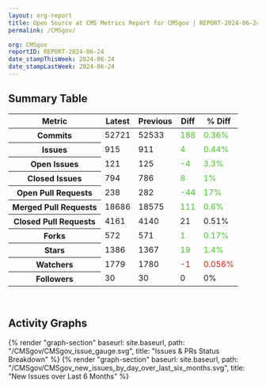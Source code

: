 ```yaml
---
layout: org-report
title: Open Source at CMS Metrics Report for CMSgov | REPORT-2024-06-24
permalink: /CMSgov/

org: CMSgov
reportID: REPORT-2024-06-24
date_stampThisWeek: 2024-06-24
date_stampLastWeek: 2024-06-24
---
```

<div class="summary-table">
  <table class="usa-table usa-table--borderless">
    <h2> Summary Table </h2>
    <thead>
      <tr>
        <th scope="col">Metric</th>
        <th scope="col">Latest</th>
        <th scope="col">Previous</th>
        <th scope="col">Diff</th>
        <th scope="col">% Diff</th>
      </tr>
    </thead>
    <tbody>
      <tr>
        <th scope="row">Commits</th>
        <td>52721</td>
        <td>52533</td>
        <td style="color: #45c527" >188</td>
        <td style="color: #45c527" >0.36%</td>
      </tr>
      <tr>
        <th scope="row">Issues</th>
        <td>915</td>
        <td>911</td>
        <td style="color: #45c527" >4</td>
        <td style="color: #45c527" >0.44%</td>
      </tr>
      <tr>
        <th scope="row">Open Issues</th>
        <td>121</td>
        <td>125</td>
        <td style="color: #45c527" >-4</td>
        <td style="color: #45c527" >3.3%</td>
      </tr>
      <tr>
        <th scope="row">Closed Issues</th>
        <td>794</td>
        <td>786</td>
        <td style="color: #45c527" >8</td>
        <td style="color: #45c527" >1%</td>
      </tr>
      <tr>
        <th scope="row">Open Pull Requests</th>
        <td>238</td>
        <td>282</td>
        <td style="color: #45c527" >-44</td>
        <td style="color: #45c527" >17%</td>
      </tr>
      <tr>
        <th scope="row">Merged Pull Requests</th>
        <td>18686</td>
        <td>18575</td>
        <td style="color: #45c527" >111</td>
        <td style="color: #45c527" >0.6%</td>
      </tr>
      <tr>
        <th scope="row">Closed Pull Requests</th>
        <td>4161</td>
        <td>4140</td>
        <td style="" >21</td>
        <td style="" >0.51%</td>
      </tr>
      <tr>
        <th scope="row">Forks</th>
        <td>572</td>
        <td>571</td>
        <td style="color: #45c527" >1</td>
        <td style="color: #45c527" >0.17%</td>
      </tr>
      <tr>
        <th scope="row">Stars</th>
        <td>1386</td>
        <td>1367</td>
        <td style="color: #45c527" >19</td>
        <td style="color: #45c527" >1.4%</td>
      </tr>
      <tr>
        <th scope="row">Watchers</th>
        <td>1779</td>
        <td>1780</td>
        <td style="color: #d31c08" >-1</td>
        <td style="color: #d31c08" >0.056%</td>
      </tr>
      <tr>
        <th scope="row">Followers</th>
        <td>30</td>
        <td>30</td>
        <td style="" >0</td>
        <td style="" >0%</td>
      </tr>
    </tbody>
  </table>
</div>
<div class="graph-container">
  <br>
  <h2>Activity Graphs</h2>
  <div class="all-graphs">
    <!--- Issues/PRs Status Breakdown Graph -->
    {% render "graph-section" baseurl: site.baseurl, path: "/CMSgov/CMSgov_issue_gauge.svg", title: "Issues & PRs Status Breakdown" %}
    <!-- New Issues over Last 6 Months -->
    {% render "graph-section" baseurl: site.baseurl, path: "/CMSgov/CMSgov_new_issues_by_day_over_last_six_months.svg", title: "New Issues over Last 6 Months" %}
  </div>
</div>